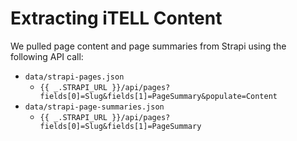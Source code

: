 # Extracting iTELL Content

We pulled page content and page summaries from Strapi using the following API call:
  - `data/strapi-pages.json`
    - `{{ _.STRAPI_URL }}/api/pages?fields[0]=Slug&fields[1]=PageSummary&populate=Content`
  - `data/strapi-page-summaries.json`
    - `{{ _.STRAPI_URL }}/api/pages?fields[0]=Slug&fields[1]=PageSummary`